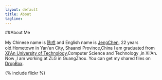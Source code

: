 ```yaml
---
layout: default
title: About
tagline: 
---
```


##About Me

My Chinese name is [陈成](href="contact.html") and English name is [JengChen](href="contact.html"), 22 years old.Hometown in Yan'an City, Shaanxi Province,China
I am graduated from [Xi'An University of Technology](href="http://www.xaut.edu.cn),Computer Science and Technology ,in Xi'An. Now ,I am working at ZLG in GuangZhou.
You can get my shared files on [DropBox](href=https://www.dropbox.com/sh/13r1hdutv4uqz45/9k8klaihuH).

{% include flickr %}
